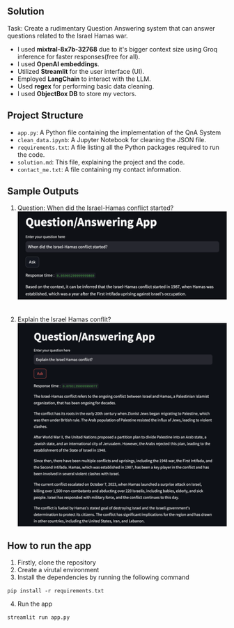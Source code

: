 ## Solution
Task: Create a rudimentary Question Answering system that can answer questions related to the Israel Hamas war.

- I used **mixtral-8x7b-32768** due to it's bigger context size using Groq inference for faster responses(free for all).
- I used **OpenAI embeddings**.
- Utilized **Streamlit** for the user interface (UI).
- Employed **LangChain** to interact with the LLM.
- Used **regex** for performing basic data cleaning.
- I used **ObjectBox DB** to store my vectors.
 
 ## Project Structure

- `app.py`: A Python file containing the implementation of the QnA System
- `clean_data.ipynb`: A Jupyter Notebook for cleaning the JSON file.
- `requirements.txt`: A file listing all the Python packages required to run the code.
- `solution.md`: This file, explaining the project and the code.
- `contact_me.txt`: A file containing my contact information.

## Sample Outputs
1.  Question: When did the Israel-Hamas conflict started?
![Example 1](image.png)
<br><br><br>
2.  Explain the Israel Hamas conflit?
![Example 2](image-1.png)

## How to run the app
1. Firstly, clone the repository
2. Create a virutal environment
3. Install the dependencies by running the following command
```
pip install -r requirements.txt
```
4. Run the app
```
streamlit run app.py
```